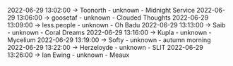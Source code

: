 2022-06-29 13:02:00 -> Toonorth - unknown - Midnight Service
2022-06-29 13:06:00 -> goosetaf - unknown - Clouded Thoughts
2022-06-29 13:09:00 -> less.people - unknown - Oh Badu
2022-06-29 13:13:00 -> Saib - unknown - Coral Dreams
2022-06-29 13:16:00 -> Kupla - unknown - Mycelium
2022-06-29 13:19:00 -> Softy - unknown - autumn morning
2022-06-29 13:22:00 -> Herzeloyde - unknown - SLIT
2022-06-29 13:26:00 -> Ian Ewing - unknown - Meaux
